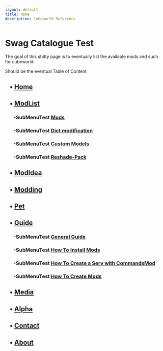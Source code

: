 ```yaml
---
layout: default
title: Home
description: Cubeworld Reference
---
```



# Swag Catalogue Test

The goal of this shitty page is to eventually list the available mods and such for cubeworld.

Should be the eventual Table of Content

## &nbsp;&nbsp;&nbsp;&bull; [Home](https://paroyer.github.io/ModCatalogue/)

## &nbsp;&nbsp;&nbsp;&bull; [ModList](https://paroyer.github.io/ModCatalogue/ModList)

### &nbsp;&nbsp;&nbsp;&nbsp;&nbsp;&nbsp; -SubMenuTest [Mods](https://paroyer.github.io/ModCatalogue/ModList)

### &nbsp;&nbsp;&nbsp;&nbsp;&nbsp;&nbsp; -SubMenuTest [Dict modification](https://paroyer.github.io/ModCatalogue/Mods/Dict)

### &nbsp;&nbsp;&nbsp;&nbsp;&nbsp;&nbsp; -SubMenuTest [Custom Models](https://paroyer.github.io/ModCatalogue/Mods/Models)

### &nbsp;&nbsp;&nbsp;&nbsp;&nbsp;&nbsp; -SubMenuTest [Reshade-Pack](https://paroyer.github.io/ModCatalogue/Mods/Reshade)

## &nbsp;&nbsp;&nbsp;&bull; [ModIdea](https://paroyer.github.io/ModCatalogue/Idea)

## &nbsp;&nbsp;&nbsp;&bull; [Modding](https://paroyer.github.io/ModCatalogue/Modding)

## &nbsp;&nbsp;&nbsp;&bull; [Pet](https://paroyer.github.io/ModCatalogue/Pet)

## &nbsp;&nbsp;&nbsp;&bull; [Guide](https://paroyer.github.io/ModCatalogue/Guide)

### &nbsp;&nbsp;&nbsp;&nbsp;&nbsp;&nbsp; -SubMenuTest [General Guide](https://paroyer.github.io/ModCatalogue/Guide)

### &nbsp;&nbsp;&nbsp;&nbsp;&nbsp;&nbsp; -SubMenuTest [How To Install Mods](https://paroyer.github.io/ModCatalogue/Mods/InstallMods)

### &nbsp;&nbsp;&nbsp;&nbsp;&nbsp;&nbsp; -SubMenuTest [How To Create a Serv with CommandsMod](https://paroyer.github.io/ModCatalogue/)

### &nbsp;&nbsp;&nbsp;&nbsp;&nbsp;&nbsp; -SubMenuTest [How To Create Mods](https://paroyer.github.io/ModCatalogue/Modding)

## &nbsp;&nbsp;&nbsp;&bull; [Media](https://paroyer.github.io/ModCatalogue/Media)

## &nbsp;&nbsp;&nbsp;&bull; [Alpha](https://paroyer.github.io/ModCatalogue/Alpha)

## &nbsp;&nbsp;&nbsp;&bull; [Contact](https://paroyer.github.io/ModCatalogue/Contact)

## &nbsp;&nbsp;&nbsp;&bull; [About](https://paroyer.github.io/ModCatalogue/About)
